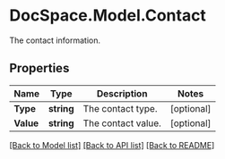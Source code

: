 # DocSpace.Model.Contact
The contact information.

## Properties

Name | Type | Description | Notes
------------ | ------------- | ------------- | -------------
**Type** | **string** | The contact type. | [optional] 
**Value** | **string** | The contact value. | [optional] 

[[Back to Model list]](../README.md#documentation-for-models) [[Back to API list]](../README.md#documentation-for-api-endpoints) [[Back to README]](../README.md)


